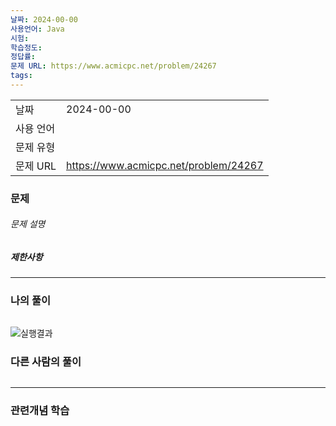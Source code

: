 ```yaml
---
날짜: 2024-00-00
사용언어: Java
시험: 
학습정도: 
정답률: 
문제 URL: https://www.acmicpc.net/problem/24267
tags:
---
```

|        |                                       |
| ------ | ------------------------------------- |
| 날짜     | 2024-00-00                            |
| 사용 언어  |                                       |
| 문제 유형  |                                       |
| 문제 URL | https://www.acmicpc.net/problem/24267 |



### 문제

###### 문제 설명


##### 제한사항


---

### 나의 풀이

```java

```

![실행결과](/assets/CodingTest/B.png)
### 다른 사람의 풀이

```java

```

---
### 관련개념 학습
